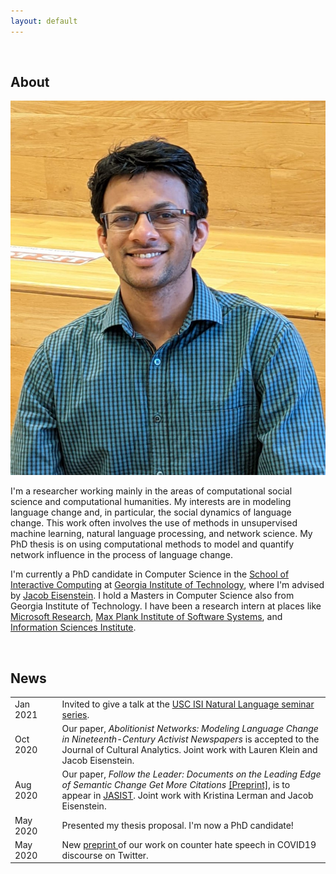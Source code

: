 ```yaml
---
layout: default
---
```


<br>

## About

<img class="profile-picture" src="pic.jpg">

I'm a researcher working mainly in the areas of computational social science and computational humanities. My interests are in modeling language change and, in particular, the social dynamics of language change. This work often involves the use of methods in unsupervised machine learning, natural language processing, and network science. My PhD thesis is on using computational methods to model and quantify network influence in the process of language change.

I'm currently a PhD candidate in Computer Science in the [School of Interactive Computing](https://www.ic.gatech.edu/) at [Georgia Institute of Technology](https://www.gatech.edu/), where I'm advised by [Jacob Eisenstein](https://jacobeisenstein.github.io/). I hold a Masters in Computer Science also from Georgia Institute of Technology. I have been a research intern at places like [Microsoft Research](https://www.microsoft.com/en-us/research/), [Max Plank Institute of Software Systems](https://www.mpi-sws.org/), and [Information Sciences Institute](https://www.isi.edu/).

<br> 

## News

<table style="width:100%">
  <tr>
  <td width="15%"> Jan 2021</td>
  <td> Invited to give a talk at the <a href="https://nlg.isi.edu/nl-seminar/"> USC ISI Natural Language seminar series</a>.</td>
  </tr>
  
  <tr>
  <td width="15%"> Oct 2020</td>
  <td> Our paper, <i>Abolitionist Networks: Modeling Language Change in Nineteenth-Century Activist Newspapers</i> is accepted to the Journal of Cultural Analytics. Joint work with Lauren Klein and Jacob Eisenstein.</td>
  </tr>
  
  <tr>
    <td width="15%">Aug 2020</td>
    <td>Our paper, <i>Follow the Leader: Documents on the Leading Edge of Semantic Change Get More Citations</i> <a href="https://arxiv.org/pdf/1909.04189.pdf">[Preprint]</a>, is to appear in <a href="https://asistdl.onlinelibrary.wiley.com/journal/23301643">JASIST</a>. Joint work with Kristina Lerman and Jacob Eisenstein.</td>
  </tr>
  
  <tr>
    <td width="15%">May 2020</td>
    <td>Presented my thesis proposal. I'm now a PhD candidate! </td>
  </tr>
  
  <tr>
    <td width="15%">May 2020</td>
    <td>New <a href="https://arxiv.org/pdf/2005.12423.pdf"> preprint </a> of our work on counter hate speech in COVID19 discourse on Twitter.</td>
  </tr>
</table>


<br>

<!-- ## Selected Publications

- Sandeep Soni, Lauren Klein, and Jacob Eisenstein (2021), **Abolitionist Networks: Modeling Language Change in Nineteenth-Century Activist Newspapers**, *Journal of Cultural Analytics* [Link](https://culturalanalytics.org/article/18841-abolitionist-networks-modeling-language-change-in-nineteenth-century-activist-newspapers)

- Sandeep Soni, Kristina Lerman, and Jacob Eisenstein (2020), **Follow the Leader: Documents on the Leading Edge of Semantic Change Get More Citations**, *Journal of the Association for Information Science and Technology*, [PDF](https://arxiv.org/pdf/1909.04189.pdf)

- Rahul Goel, Sandeep Soni, Naman Goyal, John Paparizzos, Hanna Wallach, Fernando Diaz, and Jacob Eisenstein (2016), **The Social Dynamics of Language Change in Online Networks**, *Social Informatics*, [PDF](https://arxiv.org/pdf/1609.02075.pdf)

- Sandeep Soni, Tanushree Mitra, Eric Gilbert, and Jacob Eisenstein (2014), **Modeling Factuality Judgments in Social Media Text**, *Association of Computational Linguistics*, [PDF](https://www.aclweb.org/anthology/P14-2068.pdf)

<br -->

<!-- ## Teaching

Fall 2020: TA for CS 7650/4650 [Natural Language Processing]()

Fall 2019: TA for CS 6474/4803 [Social Computing](http://www.munmund.net/CS6474_Fall2019.html)  
  
Fall 2015: TA for CS 7650/4650 [Natural Language Processing](https://github.com/jacobeisenstein/gt-nlp-class)

<br> -->
